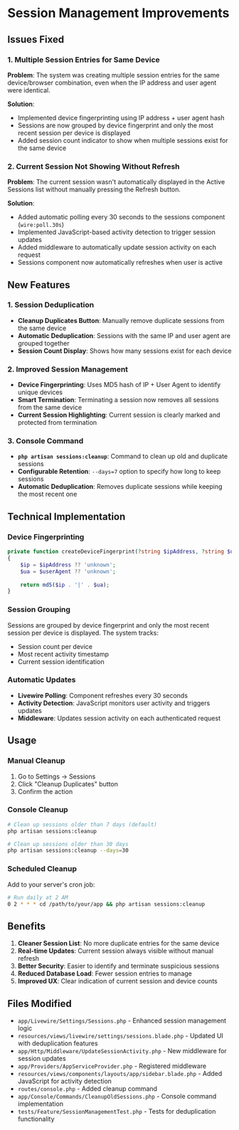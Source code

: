 # Session Management Improvements

## Issues Fixed

### 1. Multiple Session Entries for Same Device
**Problem**: The system was creating multiple session entries for the same device/browser combination, even when the IP address and user agent were identical.

**Solution**: 
- Implemented device fingerprinting using IP address + user agent hash
- Sessions are now grouped by device fingerprint and only the most recent session per device is displayed
- Added session count indicator to show when multiple sessions exist for the same device

### 2. Current Session Not Showing Without Refresh
**Problem**: The current session wasn't automatically displayed in the Active Sessions list without manually pressing the Refresh button.

**Solution**:
- Added automatic polling every 30 seconds to the sessions component (`wire:poll.30s`)
- Implemented JavaScript-based activity detection to trigger session updates
- Added middleware to automatically update session activity on each request
- Sessions component now automatically refreshes when user is active

## New Features

### 1. Session Deduplication
- **Cleanup Duplicates Button**: Manually remove duplicate sessions from the same device
- **Automatic Deduplication**: Sessions with the same IP and user agent are grouped together
- **Session Count Display**: Shows how many sessions exist for each device

### 2. Improved Session Management
- **Device Fingerprinting**: Uses MD5 hash of IP + User Agent to identify unique devices
- **Smart Termination**: Terminating a session now removes all sessions from the same device
- **Current Session Highlighting**: Current session is clearly marked and protected from termination

### 3. Console Command
- **`php artisan sessions:cleanup`**: Command to clean up old and duplicate sessions
- **Configurable Retention**: `--days=7` option to specify how long to keep sessions
- **Automatic Deduplication**: Removes duplicate sessions while keeping the most recent one

## Technical Implementation

### Device Fingerprinting
```php
private function createDeviceFingerprint(?string $ipAddress, ?string $userAgent): string
{
    $ip = $ipAddress ?? 'unknown';
    $ua = $userAgent ?? 'unknown';
    
    return md5($ip . '|' . $ua);
}
```
 
### Session Grouping
Sessions are grouped by device fingerprint and only the most recent session per device is displayed. The system tracks:
- Session count per device
- Most recent activity timestamp
- Current session identification

### Automatic Updates
- **Livewire Polling**: Component refreshes every 30 seconds
- **Activity Detection**: JavaScript monitors user activity and triggers updates
- **Middleware**: Updates session activity on each authenticated request

## Usage

### Manual Cleanup
1. Go to Settings → Sessions
2. Click "Cleanup Duplicates" button
3. Confirm the action

### Console Cleanup
```bash
# Clean up sessions older than 7 days (default)
php artisan sessions:cleanup

# Clean up sessions older than 30 days
php artisan sessions:cleanup --days=30
```

### Scheduled Cleanup
Add to your server's cron job:
```bash
# Run daily at 2 AM
0 2 * * * cd /path/to/your/app && php artisan sessions:cleanup
```

## Benefits

1. **Cleaner Session List**: No more duplicate entries for the same device
2. **Real-time Updates**: Current session always visible without manual refresh
3. **Better Security**: Easier to identify and terminate suspicious sessions
4. **Reduced Database Load**: Fewer session entries to manage
5. **Improved UX**: Clear indication of current session and device counts

## Files Modified

- `app/Livewire/Settings/Sessions.php` - Enhanced session management logic
- `resources/views/livewire/settings/sessions.blade.php` - Updated UI with deduplication features
- `app/Http/Middleware/UpdateSessionActivity.php` - New middleware for session updates
- `app/Providers/AppServiceProvider.php` - Registered middleware
- `resources/views/components/layouts/app/sidebar.blade.php` - Added JavaScript for activity detection
- `routes/console.php` - Added cleanup command
- `app/Console/Commands/CleanupOldSessions.php` - Console command implementation
- `tests/Feature/SessionManagementTest.php` - Tests for deduplication functionality
